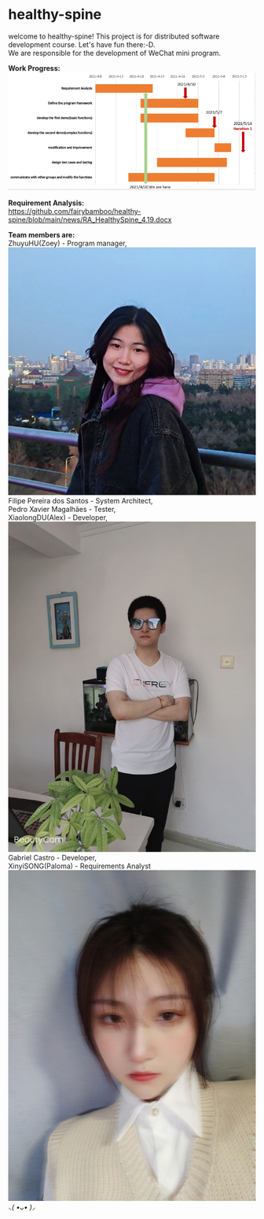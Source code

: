# healthy-spine
welcome to healthy-spine! This project is for distributed software development course. Let's have fun there:-D.  
We are responsible for the development of WeChat mini program.  

__Work Progress:__  
![ganttchart.png](https://github.com/fairybamboo/healthy-spine/blob/main/Gantt%20Chart/ganttchart.png)  

__Requirement Analysis:__  
https://github.com/fairybamboo/healthy-spine/blob/main/news/RA_HealthySpine_4.19.docx  

__Team members are:__  
ZhuyuHU(Zoey) - Program manager,  
![Zoey.jpg](https://github.com/fairybamboo/healthy-spine/blob/main/Member%20Introduction/Zoey.jpg)  
Filipe Pereira dos Santos - System Architect,  
Pedro Xavier Magalhães - Tester,  
XiaolongDU(Alex) - Developer,  
![Alex.jpg](https://github.com/fairybamboo/healthy-spine/blob/main/Member%20Introduction/Alex.jpg)  
Gabriel Castro - Developer,  
XinyiSONG(Paloma) - Requirements Analyst  
![Paloma.jpg](https://github.com/fairybamboo/healthy-spine/blob/main/Member%20Introduction/Paloma.jpg)  
*⸜( •ᴗ• )⸝*   

